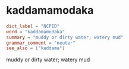 # kaddamamodaka

``` toml
dict_label = "NCPED"
word = "kaddamamodaka"
summary = "muddy or dirty water; watery mud"
grammar_comment = "neuter"
see_also = ["kaddama"]
```

muddy or dirty water; watery mud

